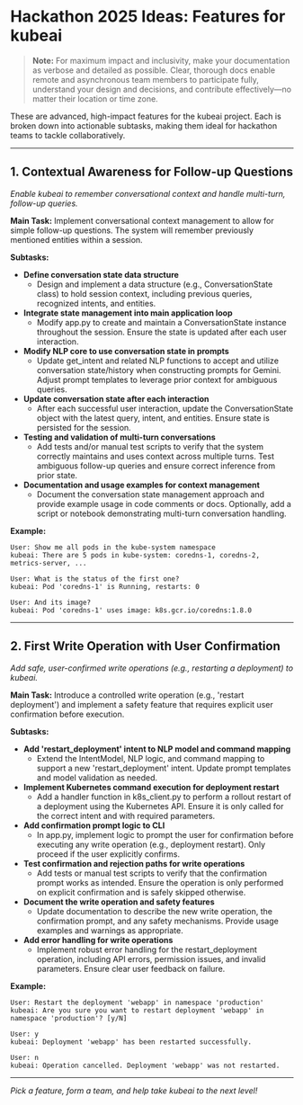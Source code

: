 # Hackathon 2025 Ideas:  Features for kubeai

> **Note:** For maximum impact and inclusivity, make your documentation as verbose and detailed as possible. Clear, thorough docs enable remote and asynchronous team members to participate fully, understand your design and decisions, and contribute effectively—no matter their location or time zone.

These are advanced, high-impact features for the kubeai project. Each is broken down into actionable subtasks, making them ideal for hackathon teams to tackle collaboratively.

---

## 1. Contextual Awareness for Follow-up Questions
*Enable kubeai to remember conversational context and handle multi-turn, follow-up queries.*

**Main Task:**
Implement conversational context management to allow for simple follow-up questions. The system will remember previously mentioned entities within a session.

**Subtasks:**
- **Define conversation state data structure**
  - Design and implement a data structure (e.g., ConversationState class) to hold session context, including previous queries, recognized intents, and entities.
- **Integrate state management into main application loop**
  - Modify app.py to create and maintain a ConversationState instance throughout the session. Ensure the state is updated after each user interaction.
- **Modify NLP core to use conversation state in prompts**
  - Update get_intent and related NLP functions to accept and utilize conversation state/history when constructing prompts for Gemini. Adjust prompt templates to leverage prior context for ambiguous queries.
- **Update conversation state after each interaction**
  - After each successful user interaction, update the ConversationState object with the latest query, intent, and entities. Ensure state is persisted for the session.
- **Testing and validation of multi-turn conversations**
  - Add tests and/or manual test scripts to verify that the system correctly maintains and uses context across multiple turns. Test ambiguous follow-up queries and ensure correct inference from prior state.
- **Documentation and usage examples for context management**
  - Document the conversation state management approach and provide example usage in code comments or docs. Optionally, add a script or notebook demonstrating multi-turn conversation handling.

**Example:**
```
User: Show me all pods in the kube-system namespace
kubeai: There are 5 pods in kube-system: coredns-1, coredns-2, metrics-server, ...

User: What is the status of the first one?
kubeai: Pod 'coredns-1' is Running, restarts: 0

User: And its image?
kubeai: Pod 'coredns-1' uses image: k8s.gcr.io/coredns:1.8.0
```

---

## 2. First Write Operation with User Confirmation
*Add safe, user-confirmed write operations (e.g., restarting a deployment) to kubeai.*

**Main Task:**
Introduce a controlled write operation (e.g., 'restart deployment') and implement a safety feature that requires explicit user confirmation before execution.

**Subtasks:**
- **Add 'restart_deployment' intent to NLP model and command mapping**
  - Extend the IntentModel, NLP logic, and command mapping to support a new 'restart_deployment' intent. Update prompt templates and model validation as needed.
- **Implement Kubernetes command execution for deployment restart**
  - Add a handler function in k8s_client.py to perform a rollout restart of a deployment using the Kubernetes API. Ensure it is only called for the correct intent and with required parameters.
- **Add confirmation prompt logic to CLI**
  - In app.py, implement logic to prompt the user for confirmation before executing any write operation (e.g., deployment restart). Only proceed if the user explicitly confirms.
- **Test confirmation and rejection paths for write operations**
  - Add tests or manual test scripts to verify that the confirmation prompt works as intended. Ensure the operation is only performed on explicit confirmation and is safely skipped otherwise.
- **Document the write operation and safety features**
  - Update documentation to describe the new write operation, the confirmation prompt, and any safety mechanisms. Provide usage examples and warnings as appropriate.
- **Add error handling for write operations**
  - Implement robust error handling for the restart_deployment operation, including API errors, permission issues, and invalid parameters. Ensure clear user feedback on failure.

**Example:**
```
User: Restart the deployment 'webapp' in namespace 'production'
kubeai: Are you sure you want to restart deployment 'webapp' in namespace 'production'? [y/N]

User: y
kubeai: Deployment 'webapp' has been restarted successfully.

User: n
kubeai: Operation cancelled. Deployment 'webapp' was not restarted.
```

---

*Pick a feature, form a team, and help take kubeai to the next level!* 